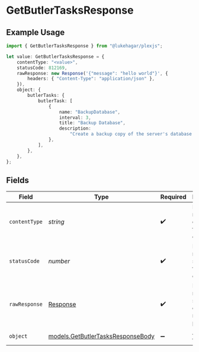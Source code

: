 # GetButlerTasksResponse

## Example Usage

```typescript
import { GetButlerTasksResponse } from "@lukehagar/plexjs";

let value: GetButlerTasksResponse = {
    contentType: "<value>",
    statusCode: 812169,
    rawResponse: new Response('{"message": "hello world"}', {
        headers: { "Content-Type": "application/json" },
    }),
    object: {
        butlerTasks: {
            butlerTask: [
                {
                    name: "BackupDatabase",
                    interval: 3,
                    title: "Backup Database",
                    description:
                        "Create a backup copy of the server's database in the configured backup directory",
                },
            ],
        },
    },
};
```

## Fields

| Field                                                                        | Type                                                                         | Required                                                                     | Description                                                                  |
| ---------------------------------------------------------------------------- | ---------------------------------------------------------------------------- | ---------------------------------------------------------------------------- | ---------------------------------------------------------------------------- |
| `contentType`                                                                | *string*                                                                     | :heavy_check_mark:                                                           | HTTP response content type for this operation                                |
| `statusCode`                                                                 | *number*                                                                     | :heavy_check_mark:                                                           | HTTP response status code for this operation                                 |
| `rawResponse`                                                                | [Response](https://developer.mozilla.org/en-US/docs/Web/API/Response)        | :heavy_check_mark:                                                           | Raw HTTP response; suitable for custom response parsing                      |
| `object`                                                                     | [models.GetButlerTasksResponseBody](../models/getbutlertasksresponsebody.md) | :heavy_minus_sign:                                                           | All butler tasks                                                             |